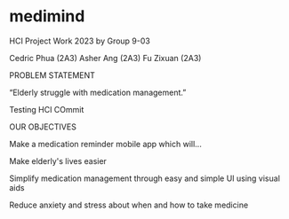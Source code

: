 # medimind

HCI Project Work 2023 by Group 9-03

Cedric Phua (2A3)
Asher Ang (2A3)
Fu Zixuan (2A3) 

PROBLEM STATEMENT

“Elderly struggle with medication management.”

Testing HCI COmmit 

OUR OBJECTIVES

Make a medication reminder mobile app which will...

Make elderly's lives easier 

Simplify medication management through easy and simple UI using visual aids 

Reduce anxiety and stress about when and how to take medicine
